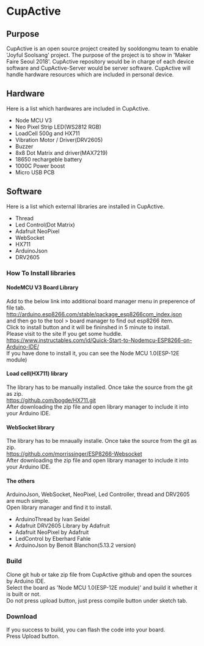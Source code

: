 # CupActive
## Purpose
CupActive is an open source project created by sooldongmu team to enable 'Joyful Soolsang' project.
The purpose of the project is to show in 'Maker Faire Seoul 2018'.
CupActive repository would be in charge of each device software and CupActive-Server would be server software.
CupActive will handle hardware resources which are included in personal device.

## Hardware
Here is a list which hardwares are included in CupActive.
* Node MCU V3
* Neo Pixel Strip LED(WS2812 RGB)
* LoadCell 500g and HX711
* Vibration Motor / Driver(DRV2605)
* Buzzer
* 8x8 Dot Matrix and driver(MAX7219)
* 18650 rechargeble battery
* 1000C Power boost
* Micro USB PCB

## Software
Here is a list which external libraries are installed in CupActive.
* Thread
* Led Control(Dot Matrix)
* Adafruit NeoPixel
* WebSocket
* HX711
* ArduinoJson
* DRV2605

### How To Install libraries
#### NodeMCU V3 Board Library
Add to the below link into additional board manager menu in preperence of file tab.
http://arduino.esp8266.com/stable/package_esp8266com_index.json </br>
and then go to the tool > board manager to find out esp8266 item. </br>
Click to install button and it will be fininshed in 5 minute to install.</br>
Please visit to the site If you get some huddle.</br>
https://www.instructables.com/id/Quick-Start-to-Nodemcu-ESP8266-on-Arduino-IDE/ </br>
If you have done to install it, you can see the Node MCU 1.0(ESP-12E module)
#### Load cell(HX711) library
The library has to be manually installed. Once take the source from the git as zip. </br>
https://github.com/bogde/HX711.git </br>
After downloading the zip file and open library manager to include it into your Arduino IDE.
#### WebSocket library
The library has to be mnaually installe. Once take the source from the git as zip. <br>
https://github.com/morrissinger/ESP8266-Websocket </br>
After downloading the zip file and open library manager to include it into your Arduino IDE.
#### The others
ArduinoJson, WebSocket, NeoPixel, Led Controller, thread and DRV2605 are much simple.</br>
Open library manager and find it to install.
* ArduinoThread by Ivan Seidel
* Adafruit DRV2605 Library by Adafruit
* Adafruit NeoPixel by Adafruit
* LedControl by Eberhard Fahle
* ArduinoJson by Benoit Blanchon(5.13.2 version)
### Build 
Clone git hub or take zip file from CupActive github and open the sources by Arduino IDE. </br>
Select the board as 'Node MCU 1.0(ESP-12E module)' and build it whether it is built or not.</br>
Do not press upload button, just press compile button under sketch tab. </br>

### Download
If you success to build, you can flash the code into your board.</br>
Press Upload button.</br>

